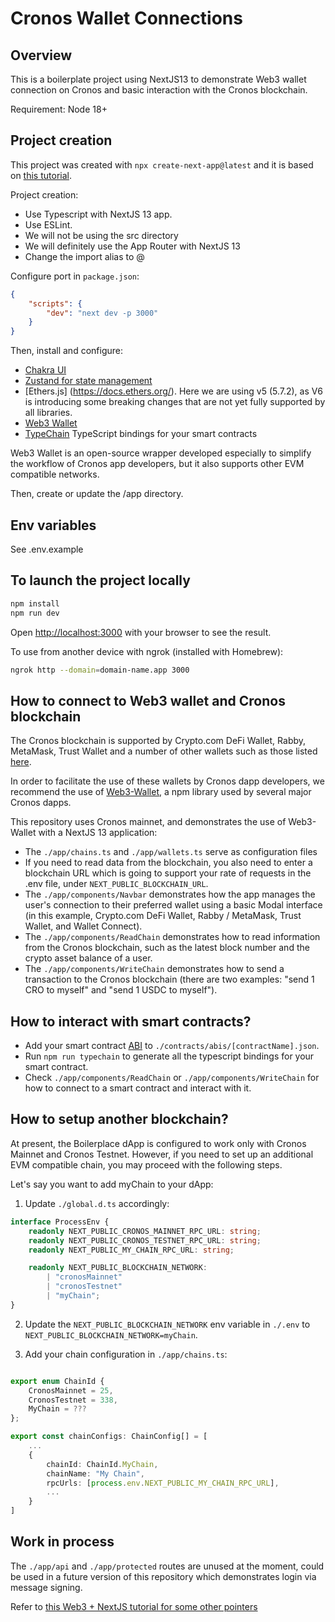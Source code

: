 # Cronos Wallet Connections

## Overview

This is a boilerplate project using NextJS13 to demonstrate Web3 wallet connection on Cronos and basic interaction with the Cronos blockchain.

Requirement: Node 18+

## Project creation

This project was created with `npx create-next-app@latest` and it is based on [this tutorial](https://abhik.hashnode.dev/series/nextxweb3).

Project creation:

-   Use Typescript with NextJS 13 app.
-   Use ESLint.
-   We will not be using the src directory
-   We will definitely use the App Router with NextJS 13
-   Change the import alias to @

Configure port in `package.json`:

```json
{
    "scripts": {
        "dev": "next dev -p 3000"
    }
}
```

Then, install and configure:

-   [Chakra UI](https://chakra-ui.com/getting-started/nextjs-guide)
-   [Zustand for state management](https://github.com/pmndrs/zustand)
-   [Ethers.js] (https://docs.ethers.org/). Here we are using v5 (5.7.2), as V6 is introducing some breaking changes that are not yet fully supported by all libraries.
-   [Web3 Wallet](https://web3-wallet.github.io/web3-wallet/docs/getting-started)
-   [TypeChain](https://github.com/dethcrypto/TypeChain) TypeScript bindings for your smart contracts

Web3 Wallet is an open-source wrapper developed especially to simplify the workflow of Cronos app developers, but it also supports other EVM compatible networks.

Then, create or update the /app directory.

## Env variables

See .env.example

## To launch the project locally

```bash
npm install
npm run dev
```

Open [http://localhost:3000](http://localhost:3000) with your browser to see the result.

To use from another device with ngrok (installed with Homebrew):

```bash
ngrok http --domain=domain-name.app 3000
```

## How to connect to Web3 wallet and Cronos blockchain

The Cronos blockchain is supported by Crypto.com DeFi Wallet, Rabby, MetaMask, Trust Wallet and a number of other wallets such as those listed [here](https://web3-wallet.github.io/web3-wallet/wallets/metamask).

In order to facilitate the use of these wallets by Cronos dapp developers, we recommend the use of [Web3-Wallet](https://web3-wallet.github.io/web3-wallet/docs/getting-started), a npm library used by several major Cronos dapps.

This repository uses Cronos mainnet, and demonstrates the use of Web3-Wallet with a NextJS 13 application:

-   The `./app/chains.ts` and `./app/wallets.ts` serve as configuration files
-   If you need to read data from the blockchain, you also need to enter a blockchain URL which is going to support your rate of requests in the .env file, under `NEXT_PUBLIC_BLOCKCHAIN_URL`.
-   The `./app/components/Navbar` demonstrates how the app manages the user's connection to their preferred wallet using a basic Modal interface (in this example, Crypto.com DeFi Wallet, Rabby / MetaMask, Trust Wallet, and Wallet Connect).
-   The `./app/components/ReadChain` demonstrates how to read information from the Cronos blockchain, such as the latest block number and the crypto asset balance of a user.
-   The `./app/components/WriteChain` demonstrates how to send a transaction to the Cronos blockchain (there are two examples: "send 1 CRO to myself" and "send 1 USDC to myself").

## How to interact with smart contracts?

-   Add your smart contract [ABI](https://docs.soliditylang.org/en/v0.8.19/abi-spec.html) to `./contracts/abis/[contractName].json`.
-   Run `npm run typechain` to generate all the typescript bindings for your smart contract.
-   Check `./app/components/ReadChain` or `./app/components/WriteChain` for how to connect to a smart contract and interact with it.

## How to setup another blockchain?

At present, the Boilerplace dApp is configured to work only with Cronos Mainnet and Cronos Testnet. However, if you need to set up an additional EVM compatible chain, you may proceed with the following steps.

Let's say you want to add myChain to your dApp:

1. Update `./global.d.ts` accordingly:

```typescript
interface ProcessEnv {
    readonly NEXT_PUBLIC_CRONOS_MAINNET_RPC_URL: string;
    readonly NEXT_PUBLIC_CRONOS_TESTNET_RPC_URL: string;
    readonly NEXT_PUBLIC_MY_CHAIN_RPC_URL: string;

    readonly NEXT_PUBLIC_BLOCKCHAIN_NETWORK:
        | "cronosMainnet"
        | "cronosTestnet"
        | "myChain";
}
```

2. Update the `NEXT_PUBLIC_BLOCKCHAIN_NETWORK` env variable in `./.env` to `NEXT_PUBLIC_BLOCKCHAIN_NETWORK=myChain`.

3. Add your chain configuration in `./app/chains.ts`:

```typescript

export enum ChainId {
    CronosMainnet = 25,
    CronosTestnet = 338,
    MyChain = ???
};

export const chainConfigs: ChainConfig[] = [
    ...
    {
        chainId: ChainId.MyChain,
        chainName: "My Chain",
        rpcUrls: [process.env.NEXT_PUBLIC_MY_CHAIN_RPC_URL],
        ...
    }
]
```

## Work in process

The `./app/api` and `./app/protected` routes are unused at the moment, could be used in a future version of this repository which demonstrates login via message signing.

Refer to [this Web3 + NextJS tutorial for some other pointers](https://abhik.hashnode.dev/series/nextxweb3)
